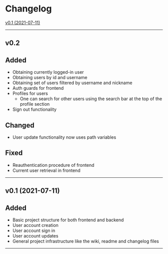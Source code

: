 # Changelog

[v0.1 (2021-07-11)](#v0.1)

---

## v0.2
<a name="v0.1"></a>

## Added

- Obtaining currently logged-in user
- Obtaining users by id and username
- Obtaining set of users filtered by username and nickname
- Auth guards for frontend
- Profiles for users
  - One can search for other users using the search bar at the top of the profile section
- Sign out functionality

## Changed

- User update functionality now uses path variables

## Fixed

- Reauthentication procedure of frontend
- Current user retrieval in frontend

---

## v0.1 (2021-07-11)
<a name="v0.1"></a>

## Added

- Basic project structure for both frontend and backend
- User account creation
- User account sign in
- User account updates
- General project infrastructure like the wiki, readme and changelog files

---
